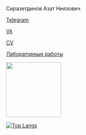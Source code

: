 Сиразетдинов Азат Ниязович
<!-- ![](https://komarev.com/ghpvc/?username=Azat2202) -->

[Telegram](t.me/Azat2202)

[Vk](vk.com/Azat2202)

[CV](https://drive.google.com/file/d/1z8Raa-UUs-upedafvaoe453iTFrYrSc7/view?usp=sharing)

[Лабораторные работы](https://github.com/Azat2202/itmo-labs)

<p>
<a href="https://github-readme-stats.vercel.app/api?username=Azat2202&show_icons=true&count_private=true">
       <img height=150 src="https://github-readme-stats.vercel.app/api?username=Hyperb0rean&show_icons=true&count_private=true"/>
</a>

[![Top Langs](https://github-readme-stats.vercel.app/api/top-langs/?username=Azat2202&layout=pie&count_private=true)](https://github.com/anuraghazra/github-readme-stats)
</p>

